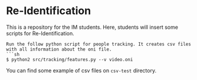 # Re-Identification

This is a repository for the IM students. Here, students will insert some scripts for Re-Identification.

```
Run the follow python script for people tracking. It creates csv files with all information about the oni file.
```sh
$ python2 src/tracking/features.py --v video.oni
```
You can find some example of csv files on ```csv-test``` directory.
